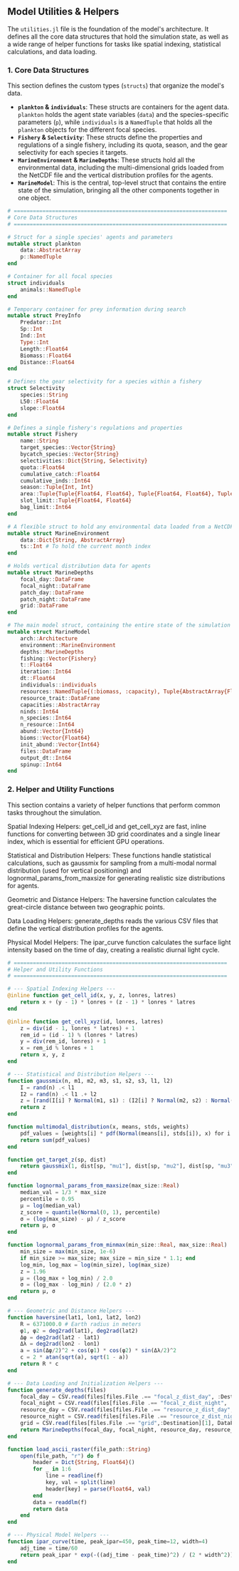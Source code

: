 ## Model Utilities & Helpers

The `utilities.jl` file is the foundation of the model's architecture. It defines all the core data structures that hold the simulation state, as well as a wide range of helper functions for tasks like spatial indexing, statistical calculations, and data loading.

### 1. Core Data Structures

This section defines the custom types (`structs`) that organize the model's data.

* **`plankton` & `individuals`**: These structs are containers for the agent data. `plankton` holds the agent state variables (`data`) and the species-specific parameters (`p`), while `individuals` is a `NamedTuple` that holds all the `plankton` objects for the different focal species.
* **`Fishery` & `Selectivity`**: These structs define the properties and regulations of a single fishery, including its quota, season, and the gear selectivity for each species it targets.
* **`MarineEnvironment` & `MarineDepths`**: These structs hold all the environmental data, including the multi-dimensional grids loaded from the NetCDF file and the vertical distribution profiles for the agents.
* **`MarineModel`**: This is the central, top-level struct that contains the entire state of the simulation, bringing all the other components together in one object.

```julia
# ===================================================================
# Core Data Structures
# ===================================================================

# Struct for a single species' agents and parameters
mutable struct plankton
    data::AbstractArray
    p::NamedTuple
end

# Container for all focal species
struct individuals
    animals::NamedTuple
end

# Temporary container for prey information during search
mutable struct PreyInfo
    Predator::Int
    Sp::Int
    Ind::Int
    Type::Int
    Length::Float64
    Biomass::Float64
    Distance::Float64
end

# Defines the gear selectivity for a species within a fishery
struct Selectivity
    species::String
    L50::Float64
    slope::Float64
end

# Defines a single fishery's regulations and properties
mutable struct Fishery
    name::String
    target_species::Vector{String}
    bycatch_species::Vector{String}
    selectivities::Dict{String, Selectivity}
    quota::Float64
    cumulative_catch::Float64
    cumulative_inds::Int64
    season::Tuple{Int, Int}
    area::Tuple{Tuple{Float64, Float64}, Tuple{Float64, Float64}, Tuple{Float64, Float64}}
    slot_limit::Tuple{Float64, Float64}
    bag_limit::Int64
end

# A flexible struct to hold any environmental data loaded from a NetCDF file
mutable struct MarineEnvironment
    data::Dict{String, AbstractArray}
    ts::Int # To hold the current month index
end

# Holds vertical distribution data for agents
mutable struct MarineDepths
    focal_day::DataFrame
    focal_night::DataFrame 
    patch_day::DataFrame
    patch_night::DataFrame
    grid::DataFrame
end

# The main model struct, containing the entire state of the simulation
mutable struct MarineModel
    arch::Architecture
    environment::MarineEnvironment
    depths::MarineDepths
    fishing::Vector{Fishery}
    t::Float64
    iteration::Int64
    dt::Float64
    individuals::individuals
    resources::NamedTuple{(:biomass, :capacity), Tuple{AbstractArray{Float64, 4}, AbstractArray{Float64, 4}}}
    resource_trait::DataFrame
    capacities::AbstractArray
    ninds::Int64
    n_species::Int64
    n_resource::Int64
    abund::Vector{Int64}
    bioms::Vector{Float64}
    init_abund::Vector{Int64}
    files::DataFrame
    output_dt::Int64
    spinup::Int64
end
```

### 2. Helper and Utility Functions
This section contains a variety of helper functions that perform common tasks throughout the simulation.

Spatial Indexing Helpers: get_cell_id and get_cell_xyz are fast, inline functions for converting between 3D grid coordinates and a single linear index, which is essential for efficient GPU operations.

Statistical and Distribution Helpers: These functions handle statistical calculations, such as gaussmix for sampling from a multi-modal normal distribution (used for vertical positioning) and lognormal_params_from_maxsize for generating realistic size distributions for agents.

Geometric and Distance Helpers: The haversine function calculates the great-circle distance between two geographic points.

Data Loading Helpers: generate_depths reads the various CSV files that define the vertical distribution profiles for the agents.

Physical Model Helpers: The ipar_curve function calculates the surface light intensity based on the time of day, creating a realistic diurnal light cycle.

```julia
# ===================================================================
# Helper and Utility Functions
# ===================================================================

# --- Spatial Indexing Helpers ---
@inline function get_cell_id(x, y, z, lonres, latres)
    return x + (y - 1) * lonres + (z - 1) * lonres * latres
end

@inline function get_cell_xyz(id, lonres, latres)
    z = div(id - 1, lonres * latres) + 1
    rem_id = (id - 1) % (lonres * latres)
    y = div(rem_id, lonres) + 1
    x = rem_id % lonres + 1
    return x, y, z
end

# --- Statistical and Distribution Helpers ---
function gaussmix(n, m1, m2, m3, s1, s2, s3, l1, l2)
    I = rand(n) .< l1
    I2 = rand(n) .< l1 .+ l2
    z = [rand(I[i] ? Normal(m1, s1) : (I2[i] ? Normal(m2, s2) : Normal(m3, s3))) for i in 1:n]
    return z
end

function multimodal_distribution(x, means, stds, weights)
    pdf_values = [weights[i] * pdf(Normal(means[i], stds[i]), x) for i in 1:length(means)]
    return sum(pdf_values)
end

function get_target_z(sp, dist)
    return gaussmix(1, dist[sp, "mu1"], dist[sp, "mu2"], dist[sp, "mu3"], dist[sp, "sigma1"], dist[sp, "sigma2"], dist[sp, "sigma3"], dist[sp, "lambda1"], dist[sp, "lambda2"])[1]
end

function lognormal_params_from_maxsize(max_size::Real)
    median_val = 1/3 * max_size
    percentile = 0.95
    μ = log(median_val)
    z_score = quantile(Normal(0, 1), percentile)
    σ = (log(max_size) - μ) / z_score
    return μ, σ
end

function lognormal_params_from_minmax(min_size::Real, max_size::Real)
    min_size = max(min_size, 1e-6)
    if min_size >= max_size; max_size = min_size * 1.1; end
    log_min, log_max = log(min_size), log(max_size)
    z = 1.96
    μ = (log_max + log_min) / 2.0
    σ = (log_max - log_min) / (2.0 * z)
    return μ, σ
end

# --- Geometric and Distance Helpers ---
function haversine(lat1, lon1, lat2, lon2)
    R = 6371000.0 # Earth radius in meters
    φ1, φ2 = deg2rad(lat1), deg2rad(lat2)
    Δφ = deg2rad(lat2 - lat1)
    Δλ = deg2rad(lon2 - lon1)
    a = sin(Δφ/2)^2 + cos(φ1) * cos(φ2) * sin(Δλ/2)^2
    c = 2 * atan(sqrt(a), sqrt(1 - a))
    return R * c
end

# --- Data Loading and Initialization Helpers ---
function generate_depths(files)
    focal_day = CSV.read(files[files.File .== "focal_z_dist_day", :Destination][1], DataFrame)
    focal_night = CSV.read(files[files.File .== "focal_z_dist_night", :Destination][1], DataFrame)
    resource_day = CSV.read(files[files.File .== "resource_z_dist_day", :Destination][1], DataFrame)
    resource_night = CSV.read(files[files.File .== "resource_z_dist_night", :Destination][1], DataFrame)
    grid = CSV.read(files[files.File .== "grid",:Destination][1], DataFrame)
    return MarineDepths(focal_day, focal_night, resource_day, resource_night, grid)
end

function load_ascii_raster(file_path::String)
    open(file_path, "r") do f
        header = Dict{String, Float64}()
        for _ in 1:6
            line = readline(f)
            key, val = split(line)
            header[key] = parse(Float64, val)
        end
        data = readdlm(f)
        return data
    end
end

# --- Physical Model Helpers ---
function ipar_curve(time, peak_ipar=450, peak_time=12, width=4)
    adj_time = time/60
    return peak_ipar * exp(-((adj_time - peak_time)^2) / (2 * width^2))
end
```